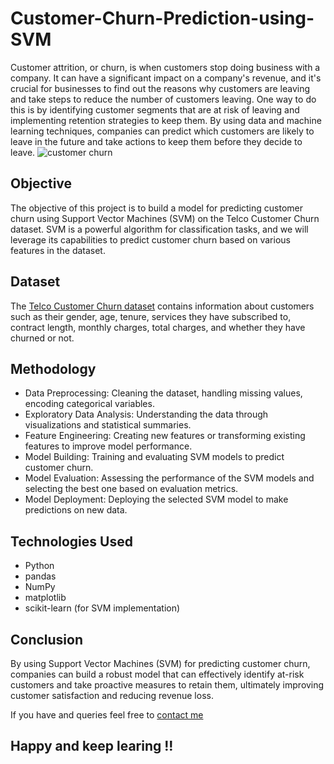 # Customer-Churn-Prediction-using-SVM
Customer attrition, or churn, is when customers stop doing business with a company. It can have a significant impact on a company's revenue, and it's crucial for businesses to find out the reasons why customers are leaving and take steps to reduce the number of customers leaving. One way to do this is by identifying customer segments that are at risk of leaving and implementing retention strategies to keep them. By using data and machine learning techniques, companies can predict which customers are likely to leave in the future and take actions to keep them before they decide to leave.
![customer churn](https://github.com/Krupa3006/Customer-Churn-Prediction-using-SVM/assets/123809531/37e19290-f6ec-4109-b564-3e6d3e936dcf)

## Objective
The objective of this project is to build a model for predicting customer churn using Support Vector Machines (SVM) on the Telco Customer Churn dataset. SVM is a powerful algorithm for classification tasks, and we will leverage its capabilities to predict customer churn based on various features in the dataset.

## Dataset
The [Telco Customer Churn dataset](https://www.kaggle.com/blastchar/telco-customer-churn) contains information about customers such as their gender, age, tenure, services they have subscribed to, contract length, monthly charges, total charges, and whether they have churned or not.

## Methodology
- Data Preprocessing: Cleaning the dataset, handling missing values, encoding categorical variables.
- Exploratory Data Analysis: Understanding the data through visualizations and statistical summaries.
- Feature Engineering: Creating new features or transforming existing features to improve model performance.
- Model Building: Training and evaluating SVM models to predict customer churn.
- Model Evaluation: Assessing the performance of the SVM models and selecting the best one based on evaluation metrics.
- Model Deployment: Deploying the selected SVM model to make predictions on new data.
## Technologies Used
- Python
- pandas
- NumPy
- matplotlib
- scikit-learn (for SVM implementation)
## Conclusion
By using Support Vector Machines (SVM) for predicting customer churn, companies can build a robust model that can effectively identify at-risk customers and take proactive measures to retain them, ultimately improving customer satisfaction and reducing revenue loss.

If you have and queries feel free to [contact me](https://mail.google.com/mail/u/0/#inbox123krupajoshi@gmail.com) 

## Happy and keep learing !!

